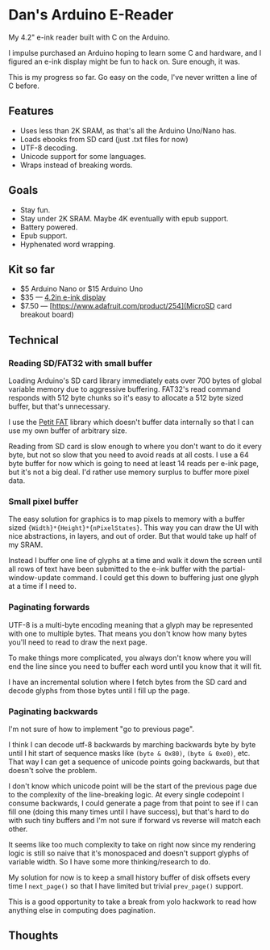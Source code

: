 # Dan's Arduino E-Reader

My 4.2" e-ink reader built with C on the Arduino.

I impulse purchased an Arduino hoping to learn some C and hardware, and I figured an e-ink display might be fun to hack on. Sure enough, it was.

This is my progress so far. Go easy on the code, I've never written a line of C before.

## Features

-   Uses less than 2K SRAM, as that's all the Arduino Uno/Nano has.
-   Loads ebooks from SD card (just .txt files for now)
-   UTF-8 decoding.
-   Unicode support for some languages.
-   Wraps instead of breaking words.

## Goals

-   Stay fun.
-   Stay under 2K SRAM. Maybe 4K eventually with epub support.
-   Battery powered.
-   Epub support.
-   Hyphenated word wrapping.

## Kit so far

-   $5 Arduino Nano or $15 Arduino Uno
-   $35 — [4.2in e-ink display](https://www.amazon.com/4-2inch-Module-Communicating-Resolution-Controller/dp/B074NR1SW2)
-   $7.50 — [https://www.adafruit.com/product/254](MicroSD card breakout board)

## Technical

### Reading SD/FAT32 with small buffer

Loading Arduino's SD card library immediately eats over 700 bytes of global variable memory due to aggressive buffering. FAT32's read command responds with 512 byte chunks so it's easy to
allocate a 512 byte sized buffer, but that's unnecessary.

I use the [Petit FAT](http://elm-chan.org/fsw/ff/00index_p.html) library which doesn't buffer
data internally so that I can use my own buffer of arbitrary size.

Reading from SD card is slow enough to where you don't want to do it every byte, but not so slow that you need to avoid reads at all costs. I use a 64 byte buffer for now which is going to need at least 14 reads per e-ink page, but it's not a big deal. I'd rather use memory surplus to buffer more pixel data.

### Small pixel buffer

The easy solution for graphics is to map pixels to memory with a buffer sized `{Width}*{Height}*{nPixelStates}`. This way you can draw the UI with nice abstractions, in layers, and out of order. But that would take up half of my SRAM.

Instead I buffer one line of glyphs at a time and walk it down the screen until all rows of text have been submitted to the e-ink buffer with the partial-window-update command. I could get this down to buffering just one glyph at a time if I need to.

### Paginating forwards

UTF-8 is a multi-byte encoding meaning that a glyph may be represented with one to multiple bytes. That means you don't know how many bytes you'll need to read to draw the next page.

To make things more complicated, you always don't know where you will end the line since you need to buffer each word until you know that it will fit.

I have an incremental solution where I fetch bytes from the SD card and decode glyphs from those bytes until I fill up the page.

### Paginating backwards

I'm not sure of how to implement "go to previous page".

I think I can decode utf-8 backwards by marching backwards byte by byte until I hit start of sequence masks like `(byte & 0x80)`, `(byte & 0xe0)`, etc. That way I can get a sequence of unicode points going backwards, but that doesn't solve the problem.

I don't know which unicode point will be the start of the previous page due to the complexity of the line-breaking logic. At every single codepoint I consume backwards, I could generate a page from that point to see if I can fill one (doing this many times until I have success), but that's hard to do with such tiny buffers and I'm not sure if forward vs reverse will match each other.

It seems like too much complexity to take on right now since my rendering logic is still so naive that it's monospaced and doesn't support glyphs of variable width. So I have some more thinking/research to do.

My solution for now is to keep a small history buffer of disk offsets every time I `next_page()` so that I have limited but trivial `prev_page()` support.

This is a good opportunity to take a break from yolo hackwork to read how anything else in computing does pagination.

## Thoughts
